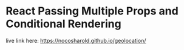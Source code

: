 # React Passing Multiple Props and Conditional Rendering
live link here: https://nocosharold.github.io/geolocation/
